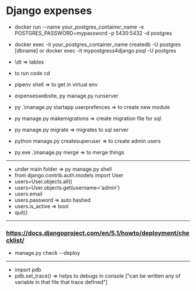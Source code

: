 # Django expenses

- docker run --name your_postgres_container_name -e POSTGRES_PASSWORD=mypassword -p 5430:5432 -d postgres
- docker exec -it your_postgres_container_name createdb -U postgres [dbname] or docker exec -it mypostgress4django psql -U postgres
- \dt => tables

- to run code cd 
- pipenv shell => to get in virtual env
- expenseswebsite, py manage.py runserver

- py .\manage.py startapp userprefences => to create new module
- py manage.py makemigrations => create migration file for sql
- py manage.py migrate => migrates to sql server
- python manage.py createsuperuser => to create admin users
- py.exe .\manage.py merge => to merge things
-----------------

- under main folder => py manage.py shell
- from django.contrib.auth.models import User
- users=User.objects.all()
- users=User.objects.get(username='admin')
- users.email
- users.password => auto hashed
- users.is_active => bool
- quit()
--------------------

### https://docs.djangoproject.com/en/5.1/howto/deployment/checklist/
- manage.py check --deploy


-------------------------   
- import pdb 
- pdb.set_trace() => helps to debugs in console ["can be written any of variable in that file that trace defined"]